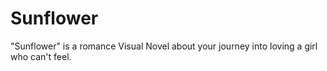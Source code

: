 # Sunflower
"Sunflower" is a romance Visual Novel about your journey into loving a girl who can't feel.
